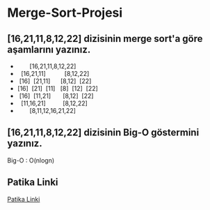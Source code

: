 # Merge-Sort-Projesi
## [16,21,11,8,12,22] dizisinin merge sort'a göre aşamlarını yazınız.
- &nbsp;&nbsp;&nbsp;&nbsp;&nbsp;&nbsp;&nbsp;[16,21,11,8,12,22]<br>
- &nbsp;&nbsp;[16,21,11]&nbsp;&nbsp;&nbsp;&nbsp;&nbsp;&nbsp;&nbsp;&nbsp;&nbsp;&nbsp;&nbsp;[8,12,22]<br>
- &nbsp;[16]&nbsp;&nbsp;[21,11]&nbsp;&nbsp;&nbsp;&nbsp;&nbsp;&nbsp;[8,12]&nbsp;&nbsp;[22]<br>
- [16]&nbsp;&nbsp;[21]&nbsp;&nbsp;[11]&nbsp;&nbsp;&nbsp;[8]&nbsp;&nbsp;[12]&nbsp;&nbsp;[22]
- &nbsp;[16]&nbsp;&nbsp;[11,21]&nbsp;&nbsp;&nbsp;&nbsp;&nbsp;&nbsp;&nbsp;[8,12]&nbsp;&nbsp;[22]<br>
- &nbsp;&nbsp;[11,16,21]&nbsp;&nbsp;&nbsp;&nbsp;&nbsp;&nbsp;&nbsp;&nbsp;&nbsp;&nbsp;[8,12,22]<br>
- &nbsp;&nbsp;&nbsp;&nbsp;&nbsp;&nbsp;&nbsp;[8,11,12,16,21,22]
## [16,21,11,8,12,22] dizisinin Big-O göstermini yazınız.
Big-O : O(nlogn)
## Patika Linki
[Patika Linki](https://app.patika.dev/umutchan)
